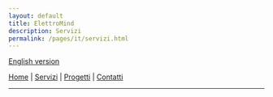 ```yaml
---
layout: default
title: ElettroMind
description: Servizi
permalink: /pages/it/servizi.html
---
```


[English version](/pages/en/services.html)

[Home](/index.html) | [Servizi](/pages/it/servizi.html) | [Progetti](/pages/it/progetti.html) | [Contatti](/pages/it/contatti.html)

***

